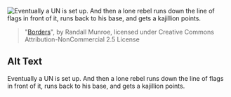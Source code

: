 ![Eventually a UN is set up.  And then a lone rebel runs down the line of flags in front of it, runs back to his base, and gets a kajillion points.](https://imgs.xkcd.com/comics/borders.png)
> "[Borders](https://xkcd.com/569/)", by Randall Munroe, licensed under Creative Commons Attribution-NonCommercial 2.5 License

## Alt Text
Eventually a UN is set up.  And then a lone rebel runs down the line of flags in front of it, runs back to his base, and gets a kajillion points.
